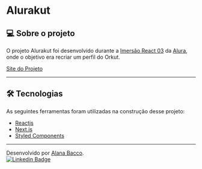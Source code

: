 # Alurakut

## 💻 Sobre o projeto

O projeto Alurakut foi desenvolvido durante a [Imersão React 03](https://alura.com.br/imersao-react) da [Alura](https://www.alura.com.br/), onde o objetivo era recriar um perfil do Orkut.

[Site do Projeto](https://alurakut-alanabacco.vercel.app/)

---

## 🛠 Tecnologias

As seguintes ferramentas foram utilizadas na construção desse projeto:

-   [Reactjs](https://pt-br.reactjs.org/)
-   [Next.js](https://nextjs.org/)
-   [Styled Components](https://styled-components.com/)

---

Desenvolvido por [Alana Bacco](https://github.com/alanabacco). <br />
[![Linkedin Badge](https://img.shields.io/badge/-Linkedin-blue?style=flat-square&logo=Linkedin&logoColor=white&link=https://www.linkedin.com/in/alana-bacco/)](https://www.linkedin.com/in/alana-bacco/)
